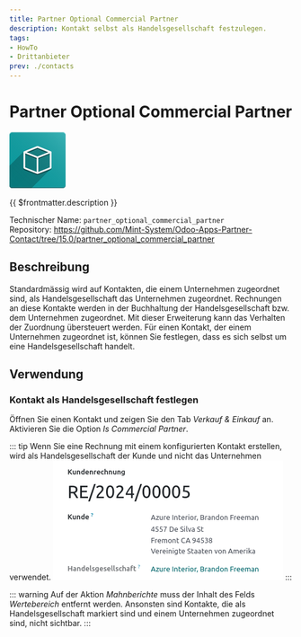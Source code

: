 ```yaml
---
title: Partner Optional Commercial Partner
description: Kontakt selbst als Handelsgesellschaft festzulegen.
tags:
- HowTo
- Drittanbieter
prev: ./contacts
---
```

# Partner Optional Commercial Partner
![icon_oms_box](attachments/icon_oms_box.png)

{{ $frontmatter.description }}

Technischer Name: `partner_optional_commercial_partner`\
Repository: <https://github.com/Mint-System/Odoo-Apps-Partner-Contact/tree/15.0/partner_optional_commercial_partner>

## Beschreibung

Standardmässig wird auf Kontakten, die einem Unternehmen zugeordnet sind, als Handelsgesellschaft das Unternehmen zugeordnet. Rechnungen an diese Kontakte werden in der Buchhaltung der Handelsgesellschaft bzw. dem Unternehmen zugeordnet. Mit dieser Erweiterung kann das Verhalten der Zuordnung übersteuert werden. Für einen Kontakt, der einem Unternehmen zugeordnet ist, können Sie festlegen, dass es sich selbst um eine Handelsgesellschaft handelt.

## Verwendung

### Kontakt als Handelsgesellschaft festlegen

Öffnen Sie einen Kontakt und zeigen Sie den Tab *Verkauf & Einkauf* an. Aktivieren Sie die Option *Is Commercial Partner*.

::: tip
Wenn Sie eine Rechnung mit einem konfigurierten Kontakt erstellen, wird als Handelsgesellschaft der Kunde und nicht das Unternehmen verwendet.
![](attachments/Partner%20Optional%20Commercial%20Partner.png)
:::

::: warning
Auf der Aktion *Mahnberichte* muss der Inhalt des Felds *Wertebereich* entfernt werden. Ansonsten sind Kontakte, die als Handelsgesellschaft markiert sind und einem Unternehmen zugeordnet sind, nicht sichtbar.
:::